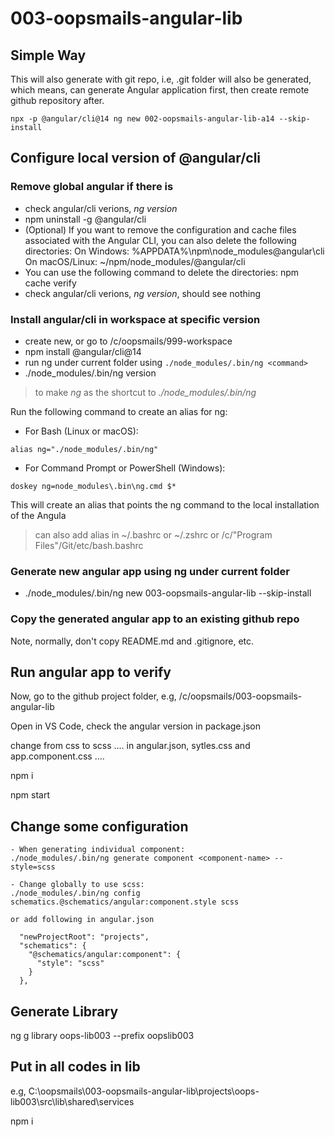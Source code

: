 # 003-oopsmails-angular-lib

## Simple Way

This will also generate with git repo, i.e, .git folder will also be generated, which means, can generate Angular application first, then create remote github repository after.

```
npx -p @angular/cli@14 ng new 002-oopsmails-angular-lib-a14 --skip-install
```

## Configure local version of @angular/cli

### Remove global angular if there is

- check angular/cli verions, _ng version_
- npm uninstall -g @angular/cli
- (Optional) If you want to remove the configuration and cache files associated with the Angular CLI, you can also delete the following directories:
  On Windows: %APPDATA%\npm\node_modules\@angular\cli
  On macOS/Linux: ~/npm/node_modules/@angular/cli
- You can use the following command to delete the directories:
  npm cache verify
- check angular/cli verions, _ng version_, should see nothing

### Install angular/cli in workspace at specific version

- create new, or go to /c/oopsmails/999-workspace
- npm install @angular/cli@14
- run ng under current folder using `./node_modules/.bin/ng <command>`
- ./node_modules/.bin/ng version

> to make _ng_ as the shortcut to _./node_modules/.bin/ng_

Run the following command to create an alias for ng:

- For Bash (Linux or macOS):

```
alias ng="./node_modules/.bin/ng"
```

- For Command Prompt or PowerShell (Windows):

```
doskey ng=node_modules\.bin\ng.cmd $*
```

This will create an alias that points the ng command to the local installation of the Angula

> can also add alias in ~/.bashrc or ~/.zshrc or /c/"Program Files"/Git/etc/bash.bashrc

### Generate new angular app using ng under current folder

- ./node_modules/.bin/ng new 003-oopsmails-angular-lib --skip-install

### Copy the generated angular app to an existing github repo

Note, normally, don't copy README.md and .gitignore, etc.

## Run angular app to verify

Now, go to the github project folder, e.g, /c/oopsmails/003-oopsmails-angular-lib

Open in VS Code, check the angular version in package.json

change from css to scss .... in angular.json, sytles.css and app.component.css ....

npm i

npm start

## Change some configuration

```
- When generating individual component:
./node_modules/.bin/ng generate component <component-name> --style=scss

- Change globally to use scss:
./node_modules/.bin/ng config schematics.@schematics/angular:component.style scss

or add following in angular.json

  "newProjectRoot": "projects",
  "schematics": {
    "@schematics/angular:component": {
      "style": "scss"
    }
  },

```

## Generate Library

ng g library oops-lib003 --prefix oopslib003

## Put in all codes in lib

e.g, C:\oopsmails\003-oopsmails-angular-lib\projects\oops-lib003\src\lib\shared\services

npm i
